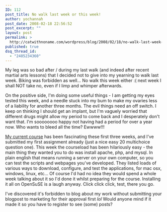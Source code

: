 ```yaml
---
ID: 112
post_title: No walk last week or this week!
author: yochannah
post_date: 2008-02-18 22:56:52
post_excerpt: ""
layout: post
permalink: >
  http://catwithnoname.com/wordpress/blog/2008/02/18/no-walk-last-week-or-this-week/
published: true
dsq_thread_id:
  - "2485234360"
---
```

My leg was so bad after / during my last walk (and indeed after recent martial arts lessons) that I decided not to give into my yearning to walk last week. Biking was forbidden as well... No walk this week either :( next week I shall NOT take no, even if I limp and whimper afterwards. 

On the positive side, I'm doing some useful things - I am getting my eyes tested this week, and a needle stuck into my bum to make my ovaries less of a liability for another three months. The evil things need an off switch. I keep on thinking I should get an implant, but I'm vaguely worried that different drugs might allow my period to come back and I desperately don't want that. I'm soooooooo happy not having had a period for over a year now. Who wants to bleed all the time? Ewwww!!!

<a href="http://www3.open.ac.uk/courses/bin/p12.dll?C01TT381">My current course</a> has been fascinating these first three weeks, and I've submitted my first assignment already (just a nice easy 20 multichoice question one). This week the courseload has been hilariously easy - the main thing they wanted you to do was install apache, php, and mysql. In plain english that means running a server on your own computer, so you can test the scripts and webpages you've developed. They listed loads of various ways to download, configure, and test the applications, for mac osx, windows, linux, etc... Of course I'd had no idea they would spend a whole week talking about it so I'd done it whilst preparing for the course. Installing it all on OpenSuSE is a laugh anyway. Click click click, test, there you go. 

I've discovered it's forbidden to blog about my work without submitting your blogpost to marketing for their approval first *lol* Would anyone mind if it made it so you have to register to see (some) posts?